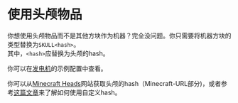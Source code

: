 # 使用头颅物品

你想使用头颅物品而不是其他方块作为机器？完全没问题。你只需要将机器方块的类型替换为`SKULL<hash>`。  
其中，`<hash>`应替换为头颅的hash。

你可以在[发电机](./Generators)的示例配置中查看。

你可以从[Minecraft Heads](https://minecraft-heads.com/custom-heads)网站获取头颅的hash（Minecraft-URL部分)，或者参考[这篇文章](https://bukkit.org/threads/create-your-own-custom-head-texture.424286/)来了解如何使用自定义hash。
